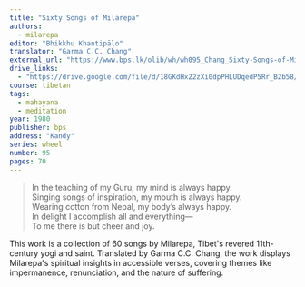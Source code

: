 ```yaml
---
title: "Sixty Songs of Milarepa" 
authors:
  - milarepa
editor: "Bhikkhu Khantipālo"
translator: "Garma C.C. Chang"
external_url: "https://www.bps.lk/olib/wh/wh095_Chang_Sixty-Songs-of-Milarepa.html"
drive_links:
  - "https://drive.google.com/file/d/18GKdHx22zXi0dpPHLUDqedP5Rr_B2b58/view?usp=sharing"
course: tibetan
tags:
  - mahayana
  - meditation
year: 1980
publisher: bps
address: "Kandy"
series: wheel
number: 95
pages: 70 
---
```


> In the teaching of my Guru, my mind is always happy.  
Singing songs of inspiration, my mouth is always happy.  
Wearing cotton from Nepal, my body’s always happy.  
In delight I accomplish all and everything—  
To me there is but cheer and joy.  

This work is a collection of 60 songs by Milarepa, Tibet's revered 11th-century yogi and saint. Translated by Garma C.C. Chang, the work displays Milarepa's spiritual insights in accessible verses, covering themes like impermanence, renunciation, and the nature of suffering.
